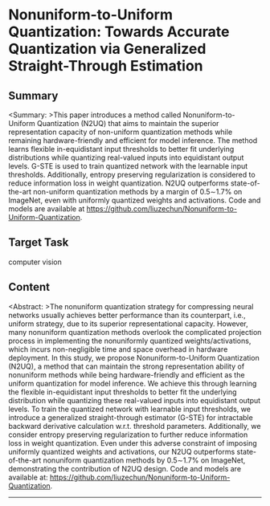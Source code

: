 # Nonuniform-to-Uniform Quantization: Towards Accurate Quantization via Generalized Straight-Through Estimation

## Summary

<Summary: >This paper introduces a method called Nonuniform-to-Uniform Quantization (N2UQ) that aims to maintain the superior representation capacity of non-uniform quantization methods while remaining hardware-friendly and efficient for model inference. The method learns flexible in-equidistant input thresholds to better fit underlying distributions while quantizing real-valued inputs into equidistant output levels. G-STE is used to train quantized network with the learnable input thresholds. Additionally, entropy preserving regularization is considered to reduce information loss in weight quantization. N2UQ outperforms state-of-the-art non-uniform quantization methods by a margin of 0.5∼1.7% on ImageNet, even with uniformly quantized weights and activations. Code and models are available at https://github.com/liuzechun/Nonuniform-to-Uniform-Quantization.


## Target Task

computer vision

## Content

<Abstract: >The nonuniform quantization strategy for compressing
neural networks usually achieves better performance than
its counterpart, i.e., uniform strategy, due to its superior representational capacity. However, many nonuniform quantization methods overlook the complicated projection process in implementing the nonuniformly quantized weights/activations, which incurs non-negligible time and space overhead in hardware deployment. In this study, we propose Nonuniform-to-Uniform Quantization (N2UQ), a method that can maintain the strong representation ability of nonuniform methods while being hardware-friendly and efficient as the uniform quantization for model inference. We achieve this through learning the flexible in-equidistant input thresholds to better fit the underlying distribution while quantizing these real-valued inputs into equidistant output levels. To train the quantized network with learnable input thresholds, we introduce a generalized straight-through estimator (G-STE) for intractable backward derivative calculation w.r.t. threshold parameters. Additionally, we consider entropy preserving regularization to further reduce information loss in weight quantization. Even under this adverse constraint of imposing uniformly quantized weights and activations, our N2UQ outperforms state-of-the-art nonuniform quantization methods by 0.5∼1.7% on ImageNet, demonstrating the contribution of N2UQ design. Code and models are available at: https://github.com/liuzechun/Nonuniform-to-Uniform-Quantization.



---

